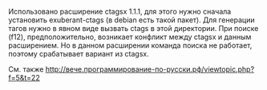 Использовано расширение ctagsx 1.1.1, для этого нужно сначала установить exuberant-ctags (в debian есть такой пакет).
Для генерации тагов нужно в явном виде вызвать ctags в этой директории. 
При поиске (f12), предположительно, возникает конфликт между ctagsx и данным расширением. Но в данном расширении команда поиска не работает, поэтому срабатывает вариант из ctagsx. 

См. также http://вече.программирование-по-русски.рф/viewtopic.php?f=5&t=22

